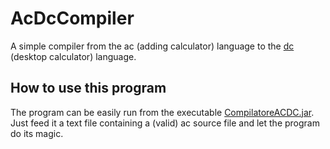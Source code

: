 # AcDcCompiler
A simple compiler from the ac (adding calculator) language to the [dc](https://en.wikipedia.org/wiki/Dc_(computer_program)) (desktop calculator) language.
## How to use this program
The program can be easily run from the executable [CompilatoreACDC.jar](https://github.com/SapphireDragoness/AcDcCompiler/blob/main/CompilatoreACDC.jar). Just feed it a text file containing a (valid) ac source file and let the program do its magic.
